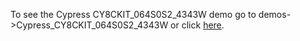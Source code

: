 To see the Cypress CY8CKIT_064S0S2_4343W demo go to demos->Cypress_CY8CKIT_064S0S2_4343W or click [here](https://github.com/percepio/DevAlert/tree/master/demos/Cypress_CY8CKIT_064S0S2_4343W).

